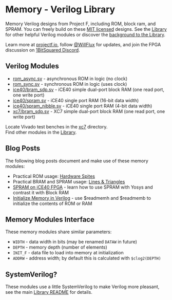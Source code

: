 # Memory - Verilog Library

Memory Verilog designs from Project F, including ROM, block ram, and SPRAM. You can freely build on these [MIT licensed](../../LICENSE) designs. See the [Library](../) for other helpful Verilog modules or discover the [background to the Library](https://projectf.io/posts/verilog-library-announcement/).

Learn more at [projectf.io](https://projectf.io/), follow [@WillFlux](https://mastodon.social/@WillFlux) for updates, and join the FPGA discussion on [1BitSquared Discord](https://discord.gg/cf869yDbXf).

## Verilog Modules

* [rom_async.sv](rom_async.sv) - asynchronous ROM in logic (no clock)
* [rom_sync.sv](rom_sync.sv) - synchronous ROM in logic (uses clock)
* [ice40/bram_sdp.sv](ice40/bram_sdp.sv) - iCE40 simple dual-port block RAM (one read port, one write port)
* [ice40/spram.sv](ice40/spram.sv) - iCE40 single port RAM (16-bit data width)
* [ice40/spram_nibble.sv](ice40/spram_nibble.sv) - iCE40 single port RAM (4-bit data width)
* [xc7/bram_sdp.sv](xc7/bram_sdp.sv) - XC7 simple dual-port block RAM (one read port, one write port)

Locate Vivado test benches in the [xc7](xc7) directory.  
Find other modules in the [Library](../).

## Blog Posts

The following blog posts document and make use of these memory modules:

* Practical ROM usage: [Hardware Spites](https://projectf.io/posts/hardware-sprites/)
* Practical BRAM and SPRAM usage: [Lines & Triangles](https://projectf.io/posts/lines-and-triangles/)
* [SPRAM on iCE40 FPGA](https://projectf.io/posts/spram-ice40-fpga/) - learn how to use SPRAM with Yosys and contrast it with Block RAM
* [Initialize Memory in Verilog](https://projectf.io/posts/initialize-memory-in-verilog/) - use $readmemh and $readmemb to initialize the contents of ROM or RAM

## Memory Modules Interface

These memory modules share similar parameters:

* `WIDTH` - data width in bits (may be renamed `DATAW` in future)
* `DEPTH` - memory depth (number of elements)
* `INIT_F` - data file to load into memory at initialization
* `ADDRW` - address width; by default this is calculated with `$clog2(DEPTH)`

## SystemVerilog?

These modules use a little SystemVerilog to make Verilog more pleasant, see the main [Library README](../README.md#systemverilog) for details.
